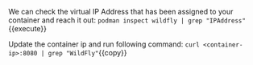 

We can check the virtual IP Address that has been assigned to your container and reach it out:
`podman inspect wildfly | grep "IPAddress"`{{execute}}

Update the container ip and run following command:
`curl <container-ip>:8080 | grep "WildFly"`{{copy}}
